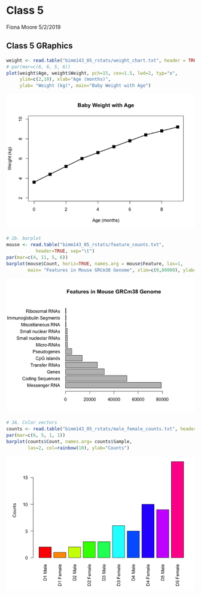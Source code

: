 Class 5
================
Fiona Moore
5/2/2019

Class 5 GRaphics
----------------

``` r
weight <- read.table("bimm143_05_rstats/weight_chart.txt", header = TRUE)
# par(mar=c(6, 6, 5, 6))
plot(weight$Age, weight$Weight, pch=15, cex=1.5, lwd=2, typ="o", 
     ylim=c(2,10), xlab="Age (months)", 
     ylab= "Weight (kg)", main="Baby Weight with Age")
```

![](class5_files/figure-markdown_github/unnamed-chunk-1-1.png)

``` r
# 2b. barplot
mouse <- read.table("bimm143_05_rstats/feature_counts.txt", 
           header=TRUE, sep="\t")
par(mar=c(4, 11, 5, 6))
barplot(mouse$Count, horiz=TRUE, names.arg = mouse$Feature, las=1, 
        main= "Features in Mouse GRCm38 Genome", xlim=c(0,80000), ylab="")
```

![](class5_files/figure-markdown_github/unnamed-chunk-1-2.png)

``` r
# 3A. Color vectors
counts <- read.table("bimm143_05_rstats/male_female_counts.txt", header=TRUE, sep="\t")
par(mar=c(6, 5, 1, 1))
barplot(counts$Count, names.arg= counts$Sample,
        las=2, col=rainbow(10), ylab="Counts")
```

![](class5_files/figure-markdown_github/unnamed-chunk-1-3.png)
